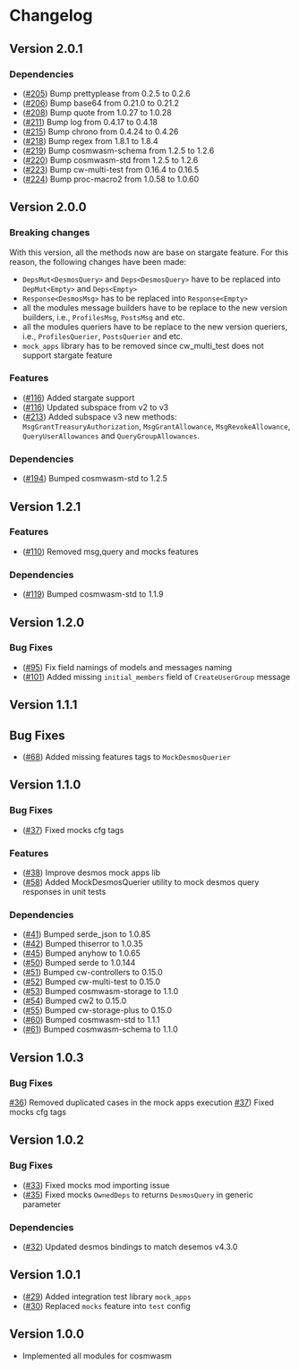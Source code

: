 # Changelog

## Version 2.0.1
### Dependencies
- ([\#205](https://github.com/desmos-labs/desmos-bindings.git/pull/205)) Bump prettyplease from 0.2.5 to 0.2.6
- ([\#206](https://github.com/desmos-labs/desmos-bindings.git/pull/206)) Bump base64 from 0.21.0 to 0.21.2
- ([\#208](https://github.com/desmos-labs/desmos-bindings.git/pull/208)) Bump quote from 1.0.27 to 1.0.28
- ([\#211](https://github.com/desmos-labs/desmos-bindings.git/pull/211)) Bump log from 0.4.17 to 0.4.18
- ([\#215](https://github.com/desmos-labs/desmos-bindings.git/pull/215)) Bump chrono from 0.4.24 to 0.4.26
- ([\#218](https://github.com/desmos-labs/desmos-bindings.git/pull/218)) Bump regex from 1.8.1 to 1.8.4
- ([\#219](https://github.com/desmos-labs/desmos-bindings.git/pull/219)) Bump cosmwasm-schema from 1.2.5 to 1.2.6
- ([\#220](https://github.com/desmos-labs/desmos-bindings.git/pull/220)) Bump cosmwasm-std from 1.2.5 to 1.2.6
- ([\#223](https://github.com/desmos-labs/desmos-bindings.git/pull/223)) Bump cw-multi-test from 0.16.4 to 0.16.5
- ([\#224](https://github.com/desmos-labs/desmos-bindings.git/pull/224)) Bump proc-macro2 from 1.0.58 to 1.0.60

## Version 2.0.0
### Breaking changes
With this version, all the methods now are base on stargate feature. For this reason, the following changes have been made:
- `DepsMut<DesmosQuery>` and `Deps<DesmosQuery>` have to be replaced into `DepMut<Empty>` and `Deps<Empty>`
- `Response<DesmosMsg>` has to be replaced into `Response<Empty>`
- all the modules message builders have to be replace to the new version builders, i.e., `ProfilesMsg`, `PostsMsg` and etc.
- all the modules queriers have to be replace to the new version queriers, i.e., `ProfilesQuerier`, `PostsQuerier` and etc.
- `mock_apps` library has to be removed since cw_multi_test does not support stargate feature

### Features
- ([\#116](https://github.com/desmos-labs/desmos-bindings/pull/116)) Added stargate support
- ([\#116](https://github.com/desmos-labs/desmos-bindings/pull/116)) Updated subspace from v2 to v3
- ([\#213](https://github.com/desmos-labs/desmos-bindings/pull/213)) Added subspace v3 new methods: `MsgGrantTreasuryAuthorization`, `MsgGrantAllowance`, `MsgRevokeAllowance`, `QueryUserAllowances` and `QueryGroupAllowances`.

### Dependencies
- ([\#194](https://github.com/desmos-labs/desmos-bindings/pull/119)) Bumped cosmwasm-std to 1.2.5

## Version 1.2.1
### Features
- ([\#110](https://github.com/desmos-labs/desmos-bindings/pull/110)) Removed msg,query and mocks features

### Dependencies
- ([\#119](https://github.com/desmos-labs/desmos-bindings/pull/119)) Bumped cosmwasm-std to 1.1.9

## Version 1.2.0
### Bug Fixes
- ([\#95](https://github.com/desmos-labs/desmos-bindings/pull/95)) Fix field namings of models and messages naming
- ([\#101](https://github.com/desmos-labs/desmos-bindings/pull/101)) Added missing `initial_members` field of `CreateUserGroup` message

## Version 1.1.1
## Bug Fixes
- ([\#68](https://github.com/desmos-labs/desmos-bindings/pull/68)) Added missing features tags to `MockDesmosQuerier`

## Version 1.1.0
### Bug Fixes
- ([\#37](https://github.com/desmos-labs/desmos-bindings/pull/37)) Fixed mocks cfg tags

### Features
- ([\#38](https://github.com/desmos-labs/desmos-bindings/pull/38)) Improve desmos mock apps lib
- ([\#58](https://github.com/desmos-labs/desmos-bindings/pull/58)) Added MockDesmosQuerier utility to mock desmos query responses in unit tests

### Dependencies
- ([\#41](https://github.com/desmos-labs/desmos-bindings/pull/41)) Bumped serde_json to 1.0.85
- ([\#42](https://github.com/desmos-labs/desmos-bindings/pull/42)) Bumped thiserror to 1.0.35
- ([\#45](https://github.com/desmos-labs/desmos-bindings/pull/45)) Bumped anyhow to 1.0.65
- ([\#50](https://github.com/desmos-labs/desmos-bindings/pull/50)) Bumped serde to 1.0.144
- ([\#51](https://github.com/desmos-labs/desmos-bindings/pull/51)) Bumped cw-controllers to 0.15.0
- ([\#52](https://github.com/desmos-labs/desmos-bindings/pull/52)) Bumped cw-multi-test to 0.15.0
- ([\#53](https://github.com/desmos-labs/desmos-bindings/pull/53)) Bumped cosmwasm-storage to 1.1.0
- ([\#54](https://github.com/desmos-labs/desmos-bindings/pull/54)) Bumped cw2 to 0.15.0
- ([\#55](https://github.com/desmos-labs/desmos-bindings/pull/55)) Bumped cw-storage-plus to 0.15.0
- ([\#60](https://github.com/desmos-labs/desmos-bindings/pull/60)) Bumped cosmwasm-std to 1.1.1 
- ([\#61](https://github.com/desmos-labs/desmos-bindings/pull/61)) Bumped cosmwasm-schema to 1.1.0

## Version 1.0.3
### Bug Fixes
[\#36](https://github.com/desmos-labs/desmos-bindings/pull/36)) Removed duplicated cases in the mock apps execution
[\#37](https://github.com/desmos-labs/desmos-bindings/pull/37)) Fixed mocks cfg tags

## Version 1.0.2
### Bug Fixes
* ([\#33](https://github.com/desmos-labs/desmos-bindings/pull/33)) Fixed mocks mod importing issue
* ([\#35](https://github.com/desmos-labs/desmos-bindings/pull/33)) Fixed mocks `OwnedDeps` to returns `DesmosQuery` in generic parameter

### Dependencies
* ([\#32](https://github.com/desmos-labs/desmos-bindings/pull/32)) Updated desmos bindings to match desemos v4.3.0

## Version 1.0.1

* ([\#29](https://github.com/desmos-labs/desmos-bindings/pull/29)) Added integration test library `mock_apps`
* ([\#30](https://github.com/desmos-labs/desmos-bindings/pull/30)) Replaced `mocks` feature into `test` config

## Version 1.0.0

* Implemented all modules for cosmwasm 